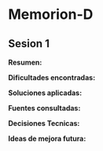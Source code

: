 # Memorion-D

## Sesion 1

**Resumen:**

**Dificultades encontradas:**

**Soluciones aplicadas:**

**Fuentes consultadas:**

**Decisiones Tecnicas:**

**Ideas de mejora futura:**
